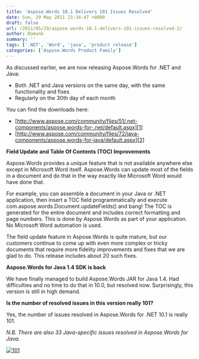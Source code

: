 ```yaml
---
title: 'Aspose.Words 10.1 Delivers 101 Issues Resolved'
date: Sun, 29 May 2011 23:34:47 +0000
draft: false
url: /2011/05/29/aspose.words-10.1-delivers-101-issues-resolved-2/
author: Romank
summary: ''
tags: ['.NET', 'Word', 'java', 'product release']
categories: ['Aspose.Words Product Family']
---
```


As discussed earlier, we are now releasing Aspose.Words for .NET and Java:

*   Both .NET and Java versions on the same day, with the same functionality and fixes
*   Regularly on the 30th day of each month

You can find the downloads here:

*   [http://www.aspose.com/community/files/51/.net-components/aspose.words-for-.net/default.aspx][1]
*   [http://www.aspose.com/community/files/72/java-components/aspose.words-for-java/default.aspx][2]

**Field Update and Table Of Contents (TOC) Improvements**

Aspose.Words provides a unique feature that is not available anywhere else except in Microsoft Word itself. Aspose.Words can update most of the fields in a document and do that in the way exactly like Microsoft Word would have done that.

For example, you can assemble a document in your Java or .NET application, then insert a TOC field programmatically and execute com.aspose.words.Document.updateFields() and bang! The TOC is generated for the entire document and includes correct formatting and page numbers. This is done by Aspose.Words as part of your application. No Microsoft Word automation is used.

The field update feature in Aspose.Words is quite mature, but our customers continue to come up with even more complex or tricky documents that require more fidelity improvements and fixes that we are glad to do. This release includes about 20 such fixes.

**Aspose.Words for Java 1.4 SDK is back**

We have finally managed to build Aspose.Words JAR for Java 1.4. Had difficulties and no time to do that in 10.0, but resolved now. Surprisingly, this version is still in high demand.

**Is the number of resolved issues in this version really 101?**

Yes, the number of issues resolved in Aspose.Words for .NET 10.1 is really 101.

_N.B. There are also 33 Java-specific issues resolved in Aspose.Words for Java._

[![][3]](https://blog.aspose.com/wp-content/uploads/sites/2/2011/05/101.png)




[1]: http://www.aspose.com/community/files/51/.net-components/aspose.words-for-.net/default.aspx
[2]: http://www.aspose.com/community/files/72/java-components/aspose.words-for-java/default.aspx
[3]: https://blog.aspose.com/wp-content/uploads/sites/2/2011/05/101.png "101"





